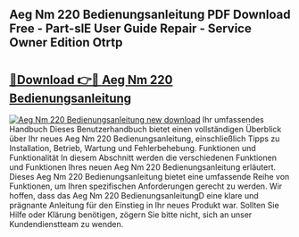 ## Aeg Nm 220 Bedienungsanleitung PDF Download Free - Part-slE User Guide Repair - Service Owner Edition Otrtp

# <h2><a href="http://df1a2dp.blite.top/?on=Aeg+Nm+220+Bedienungsanleitung">🔗Download 👉🔴 Aeg Nm 220 Bedienungsanleitung</a></h2>

[![Aeg Nm 220 Bedienungsanleitung new download](https://i.imgur.com/lujVjoI.png)](http://df1a2dp.blite.top/?on=Aeg+Nm+220+Bedienungsanleitung)
Ihr umfassendes Handbuch Dieses Benutzerhandbuch bietet einen vollständigen Überblick über Ihr neues Aeg Nm 220 Bedienungsanleitung, einschließlich Tipps zu Installation, Betrieb, Wartung und Fehlerbehebung. Funktionen und Funktionalität In diesem Abschnitt werden die verschiedenen Funktionen und Funktionen Ihres neuen Aeg Nm 220 Bedienungsanleitung erläutert. Dieses Aeg Nm 220 Bedienungsanleitung bietet eine umfassende Reihe von Funktionen, um Ihren spezifischen Anforderungen gerecht zu werden. Wir hoffen, dass das Aeg Nm 220 BedienungsanleitungD eine klare und prägnante Anleitung für den Einstieg in Ihr neues Produkt war. Sollten Sie Hilfe oder Klärung benötigen, zögern Sie bitte nicht, sich an unser Kundendienstteam zu wenden.
